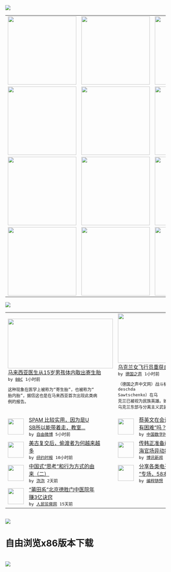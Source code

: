 

<a href="https://github.com/greatfire/z/raw/master/FreeBrowser.apk"><img src="https://raw.githubusercontent.com/greatfire/wiki/master/x/header.png" /></a><table><tr><td width="262" align="center" valign="center"><a href="https://github.com/greatfire/wiki/wiki/nyt" title="纽约时报中文网 国际纵览"><img src="https://raw.githubusercontent.com/greatfire/wiki/master/x/nyt_flag.png" width="215"/></a></td><td width="262" align="center" valign="center"><a href="https://github.com/greatfire/wiki/wiki/dw" title=""><img src="https://raw.githubusercontent.com/greatfire/wiki/master/x/dw_flag.png" width="215"/></a></td><td width="262" align="center" valign="center"><a href="https://github.com/greatfire/wiki/wiki/rmjd" title=""><img src="https://raw.githubusercontent.com/greatfire/wiki/master/x/rmjd_flag.png" width="215"/></a></td></tr><tr><td width="262" align="center" valign="center"><a href="https://github.com/paopaonetizen/website" title="泡泡 - 未经审查的互联网信息"><img src="https://raw.githubusercontent.com/greatfire/wiki/master/x/pp_flag.png" width="215"/></a></td><td width="262" align="center" valign="center"><a href="https://github.com/getlantern/mirror" title="以及自由微博和GreatFire.org官方中文论坛"><img src="https://raw.githubusercontent.com/greatfire/wiki/master/x/lantern_flag.png" width="215"/></a></td><td width="262" align="center" valign="center"><a href="https://github.com/cdtmirrors/m/" title=""><img src="https://raw.githubusercontent.com/greatfire/wiki/master/x/cdt_flag.png" width="215"/></a></td></tr><tr><td width="262" align="center" valign="center"><a href="https://github.com/program-think/blog" title="编程随想的博客"><img src="https://raw.githubusercontent.com/greatfire/wiki/master/x/pt_flag.png" width="215"/></a></td><td width="262" align="center" valign="center"><a href="https://github.com/greatfire/wiki/wiki/bbc" title=""><img src="https://raw.githubusercontent.com/greatfire/wiki/master/x/bbc_flag.png" width="215"/></a></td><td width="262" align="center" valign="center"><a href="https://github.com/freeweibo/s" title="自由微博 - 匿名和不受屏蔽的新浪微博搜索"><img src="https://raw.githubusercontent.com/greatfire/wiki/master/x/fw_flag.png" width="215"/></a></td></tr><tr><td width="262" align="center" valign="center"><a href="https://github.com/greatfire/wiki/wiki/google" title=""><img src="https://raw.githubusercontent.com/greatfire/wiki/master/x/google_flag.png" width="215"/></a></td><td width="262" align="center" valign="center"><a href="https://github.com/bxnews/boxun" title=""><img src="https://raw.githubusercontent.com/greatfire/wiki/master/x/bx_flag.png" width="215"/></a></td><td width="262" align="center" valign="center"><a href="https://github.com/greatfire/wiki/wiki/open-source" title="欢迎访问GreatFire.org开发者项目网站"><img src="https://raw.githubusercontent.com/greatfire/wiki/master/x/open-source_flag.png" width="215"/></a></td></tr></table><img src="https://raw.githubusercontent.com/greatfire/wiki/master/x/newsfeed text.png" /><table cols="4"><tr><td colspan="2" width="380"><a href="http://www.bbc.com/zhongwen/simp/world/2016/05/160525_malaysian_twin_foetus"><img src="http://a.files.bbci.co.uk/worldservice/live/assets/images/2016/05/25/160525133019_operation_144x81_getty_nocredit.jpg" width="330" height="156"/></a></br><a href="http://www.bbc.com/zhongwen/simp/world/2016/05/160525_malaysian_twin_foetus">马来西亚医生从15岁男孩体内取出寄生胎</a></br><kbd> by <a href="http://www.bbc.co.uk/zhongwen/simp">BBC</a> 1小时前 </kbd></br><pre>这种现象在医学上被称为“寄生胎”，也被称为“<br/>胎内胎”，据信这也是在马来西亚首次出现此类病<br/>例的报告。</pre></td><td colspan="2" width="380"><a href="http://dw.com/p/1IuBn?maca=chi-GK-text-greatfire-all-chinese-15625-xml-mrss"><img src="http://www.dw.com/image/0,,19282100_302,00.jpg" width="330" height="156"/></a></br><a href="http://dw.com/p/1IuBn?maca=chi-GK-text-greatfire-all-chinese-15625-xml-mrss">乌克兰女飞行员重获自由</a></br><kbd> by <a href="http://dw.de">德国之声</a> 1小时前 </kbd></br><pre>（德国之声中文网）战斗机飞行员萨夫琴科（Na<br/>deschda Sawtschenko）在乌<br/>克兰已被视为民族英雄。她参加一支"志愿军"在<br/>乌克兰东部与分离主义武装作战...</pre></td></tr><tr><td><img src="https://raw.githubusercontent.com/greatfire/wiki/master/x/fw_logo.png" width="50" height="50"/></td><td width="280"><a href="https://freeweibo.com/weibo/3979072050542182">SPAM 比较实用，因为是U<br/>SB所以能带着走，教室...</a></br><kbd> by <a href="https://freeweibo.com/">自由微博</a> 5小时前 </kbd></td><td><img src="https://i0.wp.com/chinadigitaltimes.net/chinese/files/2016/05/%E8%94%A1%E8%8B%B1%E6%96%87%E8%B4%BE%E6%9C%B5%E5%BE%B7.jpg?resize=500%2C265" width="50" height="50"/></td><td width="280"><a href="https://chinadigitaltimes.net/chinese/2016/05/%E8%94%A1%E8%8B%B1%E6%96%87%E5%9C%A8%E4%BC%9A%E8%B0%88%E4%B8%AD%E8%AF%B4%E4%BA%86%E6%88%91%E8%AF%B4%E4%B8%AD%E6%96%87%E6%9C%89%E5%9B%B0%E9%9A%BE%E5%90%97%EF%BC%9F/">蔡英文在会谈中说了“我说中文<br/>有困难”吗？</a></br><kbd> by <a href="http://chinadigitaltimes.net/chinese/">中国数字时代</a> 7小时前 </kbd></td></tr><tr><td><img src="https://static01.nyt.com/images/2016/05/22/us/24rafters-video/24rafters-video-articleLarge.jpg" width="50" height="50"/></td><td width="280"><a href="https://d7odklm2qes9e.cloudfront.net/culture/20160524/t24rafters/">美古复交后，偷渡者为何越来越<br/>多</a></br><kbd> by <a href="http://m.cn.nytimes.com/">纽约时报</a> 10小时前 </kbd></td><td><img src="https://raw.githubusercontent.com/greatfire/wiki/master/x/bx_logo.png" width="50" height="50"/></td><td width="280"><a href="http://www.boxun.com/news/gb/china/2016/05/201605251321.shtml">传韩正准备动身赴京任副总理上<br/>海官场异动将揭幕</a></br><kbd> by <a href="http://www.boxun.com">博讯新闻</a> 1天前 </kbd></td></tr><tr><td><img src="https://raw.githubusercontent.com/greatfire/wiki/master/x/pp_logo.png" width="50" height="50"/></td><td width="280"><a href="https://pao-pao.net/article/699">中国式“思考”和行为方式的由<br/>来（二）</a></br><kbd> by <a href="https://pao-pao.net">泡泡</a> 2天前 </kbd></td><td><img src="https://raw.githubusercontent.com/greatfire/wiki/master/x/pt_logo.png" width="50" height="50"/></td><td width="280"><a href="http://feedproxy.google.com/~r/programthink/~3/gW7pAXwOLyA/share-books.html">分享各类电子书（“TXT格式<br/>”专场，58本）</a></br><kbd> by <a href="http://program-think.blogspot.com">编程随想</a> 5天前 </kbd></td></tr><tr><td><img src="http://www.rmjdw.com/uploads/160510/3-1605102102421C.jpg" width="50" height="50"/></td><td width="280"><a href="http://www.rmjdw.com//tebiebaodao/20160510/15526.html">“莆田系”北京德胜门中医院年<br/>赚3亿诀窍 </a></br><kbd> by <a href="http://www.rmjdw.com/">人民监督网</a> 15天前 </kbd></td></table></br><a href="https://github.com/greatfire/z/raw/master/FreeBrowser.apk"><img src="https://raw.githubusercontent.com/greatfire/wiki/master/x/download app.png" /></a><h1>自由浏览x86版本下载<h1><a href="https://github.com/greatfire/z/raw/master/FreeBrowser-x86.apk"><img src="https://raw.githubusercontent.com/greatfire/images/master/fb86.qr.png" /></a>